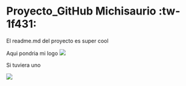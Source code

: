 # Proyecto_GitHub Michisaurio :tw-1f431:
El readme.md del proyecto es super cool

Aqui pondria mi logo
![](https://images.app.goo.gl/gqnwYGmFDneSumL98)

Si tuviera uno

![](https://images.app.goo.gl/NZN8hpjZ6UgjDC5F9)